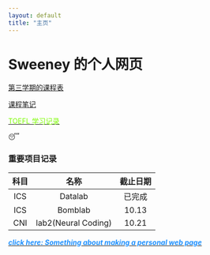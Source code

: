 ```yaml
---
layout: default
title: "主页"
---
```


# Sweeney 的个人网页  
[第三学期的课程表](课程表3.0.xlsx)

[课程笔记](./课程笔记3)

[<font color=LawnGreen>TOEFL 学习记录</font>](./TOEFL)

:sleeping:

### 重要项目记录 
| 科目 | 名称         | 截止日期 |
|:----:|:------------:|:-------:|
| ICS  | Datalab     | 已完成   |
| ICS  | Bomblab     | 10.13   |
| CNI  | lab2(Neural Coding) | 10.21   |

[***<font color=DodgerBlue>click here: Something about making a personal web page</font>***](info.pdf)
